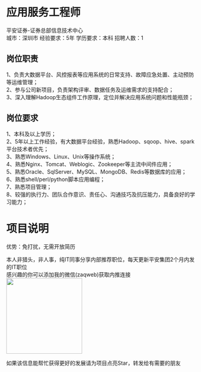 # 应用服务工程师
平安证券-证券总部信息技术中心  
城市：深圳市 经验要求：5年 学历要求：本科  招聘人数：1

## 岗位职责
1、负责大数据平台、风控报表等应用系统的日常支持、故障应急处置、主动预防等运维管理；   
2、参与公司新项目，负责架构评审、数据任务及运维需求的支持配合；   
3、深入理解Hadoop生态组件工作原理，定位并解决应用系统问题和性能瓶颈；

## 岗位要求
1、本科及以上学历；   
2、5年以上工作经验，有大数据平台经验，熟悉Hadoop、sqoop、hive、spark平台技术者优先；   
3、熟悉Windows、Linux、Unix等操作系统；   
4、熟悉Nginx、Tomcat、Weblogic、Zookeeper等主流中间件应用；   
5、熟悉Oracle、SqlServer、MySQL、MongoDB、Redis等数据库的应用；   
6、熟悉shell/perl/python脚本应用编程；   
7、熟悉项目管理；   
8、较强的执行力、团队合作意识、责任心、沟通技巧及抗压能力，具备良好的学习能力；

# 项目说明

优势：免打扰，无需开放简历

本人非猎头，非人事，纯IT同事分享内部推荐职位，每天更新平安集团2个月内发的IT职位  
感兴趣的你可以添加我的微信(zaqweb)获取内推连接  
<img src="https://github.com/zaqweb/PA-IT-JOBS/blob/master/WechatICode.jpeg"  height="200" width="200">

如果该信息能帮忙获得更好的发展请为项目点亮Star，转发给有需要的朋友




